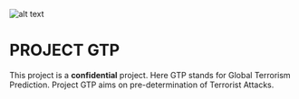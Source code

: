 ![alt text](https://github.com/aroyofficial/crime-analysis-project/blob/main/Images/cover_page.jpeg)
# PROJECT GTP
This project is a <b>confidential</b> project. Here GTP stands for Global Terrorism Prediction. Project GTP aims on pre-determination of Terrorist Attacks.
